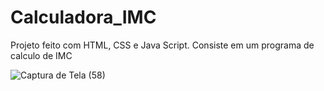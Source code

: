 # Calculadora_IMC
Projeto feito com HTML, CSS e Java Script. Consiste em um programa de calculo de IMC

![Captura de Tela (58)](https://user-images.githubusercontent.com/107079647/199594713-95deece6-cf5c-4c69-b384-202b062e97ea.png)
